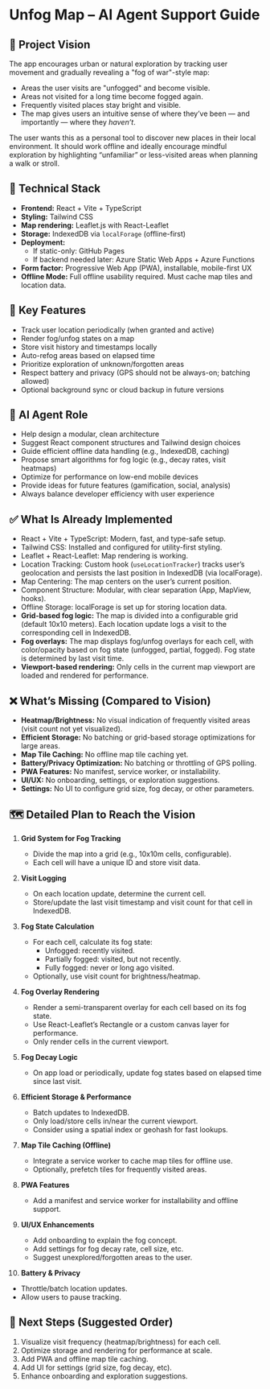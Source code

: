 # Unfog Map – AI Agent Support Guide

## 🧭 Project Vision

The app encourages urban or natural exploration by tracking user movement and gradually revealing a "fog of war"-style map:
- Areas the user visits are "unfogged" and become visible.
- Areas not visited for a long time become fogged again.
- Frequently visited places stay bright and visible.
- The map gives users an intuitive sense of where they’ve been — and importantly — where they *haven’t*.

The user wants this as a personal tool to discover new places in their local environment. It should work offline and ideally encourage mindful exploration by highlighting “unfamiliar” or less-visited areas when planning a walk or stroll.

## 🧰 Technical Stack
- **Frontend:** React + Vite + TypeScript
- **Styling:** Tailwind CSS
- **Map rendering:** Leaflet.js with React-Leaflet
- **Storage:** IndexedDB via `localForage` (offline-first)
- **Deployment:**
   - If static-only: GitHub Pages
   - If backend needed later: Azure Static Web Apps + Azure Functions
- **Form factor:** Progressive Web App (PWA), installable, mobile-first UX
- **Offline Mode:** Full offline usability required. Must cache map tiles and location data.

## 🔧 Key Features
- Track user location periodically (when granted and active)
- Render fog/unfog states on a map
- Store visit history and timestamps locally
- Auto-refog areas based on elapsed time
- Prioritize exploration of unknown/forgotten areas
- Respect battery and privacy (GPS should not be always-on; batching allowed)
- Optional background sync or cloud backup in future versions

## 👤 AI Agent Role
- Help design a modular, clean architecture
- Suggest React component structures and Tailwind design choices
- Guide efficient offline data handling (e.g., IndexedDB, caching)
- Propose smart algorithms for fog logic (e.g., decay rates, visit heatmaps)
- Optimize for performance on low-end mobile devices
- Provide ideas for future features (gamification, social, analysis)
- Always balance developer efficiency with user experience

## ✅ What Is Already Implemented
- React + Vite + TypeScript: Modern, fast, and type-safe setup.
- Tailwind CSS: Installed and configured for utility-first styling.
- Leaflet + React-Leaflet: Map rendering is working.
- Location Tracking: Custom hook (`useLocationTracker`) tracks user’s geolocation and persists the last position in IndexedDB (via localForage).
- Map Centering: The map centers on the user’s current position.
- Component Structure: Modular, with clear separation (App, MapView, hooks).
- Offline Storage: localForage is set up for storing location data.
- **Grid-based fog logic:** The map is divided into a configurable grid (default 10x10 meters). Each location update logs a visit to the corresponding cell in IndexedDB.
- **Fog overlays:** The map displays fog/unfog overlays for each cell, with color/opacity based on fog state (unfogged, partial, fogged). Fog state is determined by last visit time.
- **Viewport-based rendering:** Only cells in the current map viewport are loaded and rendered for performance.

## ❌ What’s Missing (Compared to Vision)
- **Heatmap/Brightness:** No visual indication of frequently visited areas (visit count not yet visualized).
- **Efficient Storage:** No batching or grid-based storage optimizations for large areas.
- **Map Tile Caching:** No offline map tile caching yet.
- **Battery/Privacy Optimization:** No batching or throttling of GPS polling.
- **PWA Features:** No manifest, service worker, or installability.
- **UI/UX:** No onboarding, settings, or exploration suggestions.
- **Settings:** No UI to configure grid size, fog decay, or other parameters.

## 🗺️ Detailed Plan to Reach the Vision

1. **Grid System for Fog Tracking**
   - Divide the map into a grid (e.g., 10x10m cells, configurable).
   - Each cell will have a unique ID and store visit data.

2. **Visit Logging**
   - On each location update, determine the current cell.
   - Store/update the last visit timestamp and visit count for that cell in IndexedDB.

3. **Fog State Calculation**
   - For each cell, calculate its fog state:
      - Unfogged: recently visited.
      - Partially fogged: visited, but not recently.
      - Fully fogged: never or long ago visited.
   - Optionally, use visit count for brightness/heatmap.

4. **Fog Overlay Rendering**
   - Render a semi-transparent overlay for each cell based on its fog state.
   - Use React-Leaflet’s Rectangle or a custom canvas layer for performance.
   - Only render cells in the current viewport.

5. **Fog Decay Logic**
   - On app load or periodically, update fog states based on elapsed time since last visit.

6. **Efficient Storage & Performance**
   - Batch updates to IndexedDB.
   - Only load/store cells in/near the current viewport.
   - Consider using a spatial index or geohash for fast lookups.

7. **Map Tile Caching (Offline)**
   - Integrate a service worker to cache map tiles for offline use.
   - Optionally, prefetch tiles for frequently visited areas.

8. **PWA Features**
   - Add a manifest and service worker for installability and offline support.

9. **UI/UX Enhancements**
   - Add onboarding to explain the fog concept.
   - Add settings for fog decay rate, cell size, etc.
   - Suggest unexplored/forgotten areas to the user.

10. **Battery & Privacy**
   - Throttle/batch location updates.
   - Allow users to pause tracking.

## 📝 Next Steps (Suggested Order)

1. Visualize visit frequency (heatmap/brightness) for each cell.
2. Optimize storage and rendering for performance at scale.
3. Add PWA and offline map tile caching.
4. Add UI for settings (grid size, fog decay, etc).
5. Enhance onboarding and exploration suggestions.
